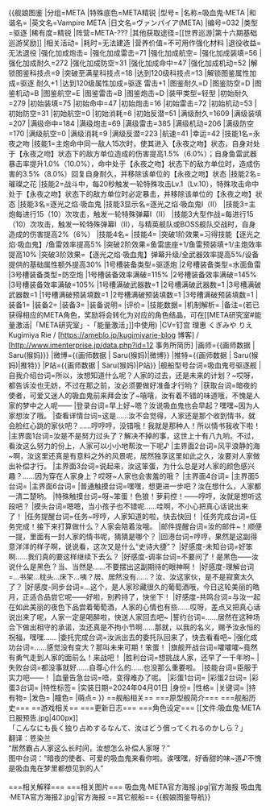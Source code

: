 {{舰娘图鉴
|分组=META
|特殊底色=META精锐
|型号=
|名称=吸血鬼·META
|和谐名=
|英文名=Vampire META
|日文名=ヴァンパイア(META)
|编号=032
|类型=驱逐
|稀有度=精锐
|阵营=META-???
|其他获取途径=[[世界巡游|第十六期基础巡游奖励]]
|相关活动=
|耗时=无法建造
|营养价值=不可用作强化材料
|退役收益=无法退役
|强化加成炮击=
|强化加成雷击=71
|强化加成航空=
|强化加成装填=56
|强化加成耐久=272
|强化加成防空=31
|强化加成命中=47
|强化加成机动=52
|解锁图鉴科技点=9
|突破至满星科技点=18
|达到120级科技点=13
|解锁图鉴属性加成=驱逐 耐久+1
|达到120级属性加成=驱逐 雷击+1
|图鉴耐久=D
|图鉴防空=D
|图鉴机动=B
|图鉴航空=E
|图鉴雷击=B
|图鉴炮击=D
|装甲类型=轻型
|初始耐久=279
|初始装填=75
|初始命中=47
|初始炮击=16
|初始雷击=72
|初始机动=53
|初始防空=31
|初始航空=0
|初始消耗=6
|初始反潜=51
|满级耐久=1609
|满级装填=207
|满级命中=184
|满级炮击=69
|满级雷击=385
|满级机动=206
|满级防空=170
|满级航空=0
|满级消耗=9
|满级反潜=223
|航速=41
|幸运=42
|技能1名=永夜之吻
|技能1=主炮命中同一敌人15次时，使其进入【永夜之吻】状态，自身对处于【永夜之吻】状态下的敌方单位造成的伤害提高1.5%（6.0%）；自身鱼雷武器暴击率提升1.0%（10.0%），命中处于【永夜之吻】状态下的敌方单位时，造成伤害的3.5%（8.0%）回复自身耐久，并移除该单位的【永夜之吻】状态
|技能2名=璀璨之花
|技能2=战斗中，每20秒触发一轮特殊攻击Lv.1（Lv.10），特殊攻击命中处于【永夜之吻】状态下的敌方单位时必定暴击，并移除该单位的【永夜之吻】状态
|技能3名=逐光之焰·吸血鬼
|技能3显示名=逐光之焰·吸血鬼I（II）
|技能3=主炮每进行15（10）次攻击，触发一轮特殊弹幕I（II）
|技能3大型作战=每进行15（10）次攻击，触发一轮特殊弹幕I（II），与精英舰队或BOSS舰队交战时，自身造成的伤害提高2%（6%）
|技能4名=
|技能4=
|突破1阶效果=习得技能【逐光之焰·吸血鬼】/鱼雷效率提高5%
|突破2阶效果=鱼雷底座+1/鱼雷预装填+1/主炮效率提高10%
|突破3阶效果=【逐光之焰·吸血鬼】弹幕升级/全武器效率提高5%/设备提供的基础属性额外提高30%
|1号槽装备类型=驱逐炮
|2号槽装备类型=水面鱼雷
|3号槽装备类型=防空炮
|1号槽装备效率满破=115%
|2号槽装备效率满破=145%
|3号槽装备效率满破=105%
|1号槽满破武器数=1
|2号槽满破武器数=1
|3号槽满破武器数=1
|1号槽满破预装填数=1
|2号槽满破预装填数=1
|3号槽满破预装填数=1
|装备1=
|装备2=
|装备3=
|装备说明=
|评价=
|技能数据=
|机制解析=
|备注=(若已获得相应的META角色，奖励将会转化为对应的角色结晶，可在[[META研究室#能量激活|「META研究室」-「能量激活」]]中使用)
|CV=钉宫 理惠 くぎみや りえ Kugimiya Rie / [https://ameblo.jp/kugimiyarie-blog 博客] / [http://www.imenterprise.jp/data.php?id=12 事务所简历]
|画师={{画师数据 | Saru(猴妈)}}
|微博={{画师数据 | Saru(猴妈)|微博}}
|推特={{画师数据 | Saru(猴妈)|推特}}
|P站={{画师数据 | Saru(猴妈)|P站}}
|舰船型号台词=吸血鬼号驱逐舰
|自我介绍台词=所以，汝想知道什么呢？人家的过去，还是未来的计划？~哎呀，都告诉汝也无妨，不过在那之前，汝必须要做好准备才行哟？
|获取台词=暗夜的使者，可爱又迷人的吸血鬼前来拜会汝了~嘻嘻，汝有着不错的味道哦，不愧是人家的梦中之人呢——
|登录台词=早上好~嗯？汝说吸血鬼也会早起？嘿嘿~因为人家想汝了哦。
|查看详情台词=这是……汝不会觉得，人家还是那个收到情书，就会脸红心跳的家伙吧？……哼哼哼，没错哦！我就是那种人！所以情书我收下啦！
|主界面1台词=汝是不是努力过头了？解决不掉的事，这世上十有八九哟。不过，看汝这么努力的份上，人家可以小小地帮汝一下呢♪
|主界面2台词=风平浪静的海~啊，汝这里还真是有意料之外的风景呢，居然独享这里如此之久，汝要对人家做出补偿才行。
|主界面3台词=说起来，汝这笨蛋，为什么总是对人家的颜色感兴趣？……因为穿在人家身上？哎呀~人家也会害羞的哦？
|主界面4台词=
|主界面5台词=
|主界面6台词=
|普通触摸台词=嘿嘿，想更进一步吧？汝在想什么，人家都一清二楚哟。
|特殊触摸台词=呀~笨蛋！色狼！萝莉控！——哼哼，汝就是想听这段吧？
|摸头台词=嗯嗯，当小孩子也不错呢……哇啊，不小心把真心话说出来了！
|任务提醒台词=任务~哼哼，人家知道的啦，快去快回！
|任务完成台词=任务完成！接下来打算做什么？人家会陪着汝哦。
|邮件提醒台词=汝的邮件~！顺便一提，里面有一封人家的情书呢，猜猜是哪个？
|回港台词=哼哼，果然是这副得意洋洋的样子啊，说说看，这次又是什么“史诗大捷”？
|好感度-未知台词=好笨啊……我们真的要这样继续下去么？
|好感度-调率台词=不要问了！是黑色——汝说什么是黑色？当、当然是……不要摆出这副期待的眼神啊！
|好感度-理解台词=…书架…枕头…床下…咦？居、居然没有……？汝、汝这家伙，是不是寂寞太久了？
|好感度-同步台词=…这个，是人家珍藏很久的葡萄酒哦，今日这轮美丽的皓月，正适合品尝它呢——好啦，别矜持了，快坐下！
|好感度-共鸣台词=与汝一起在如此美丽的夜色下品尝着葡萄酒，人家的心情也有些……哎呀，差点又把真心话说出来了呢，人家一定是喝醉啦，快送人家回去吧~
|誓约台词=……居然在这种场合下做出相守的承诺，汝还真是不拘小节啊……那就，以我的名义，赐予汝永恒的祝福，嘿嘿……
|委托完成台词=汝派出去的委托队回来了，快去看看吧~
|强化成功台词=……感觉没有变大？那叫未来可期！笨蛋！
|旗舰开战台词=嚯嚯嚯~竟然有勇气走到人家的面前么！来战吧！
|胜利台词=想挑战人家，还早了一千年哟~
|失败台词=都没事就好……自尊心什么的……也没那么重要啦。
|技能台词=臣服于实力吧——！
|血量告急台词=唔，变得难办了呢。
|彩蛋1台词=
|彩蛋2台词=
|彩蛋3台词=
|特性标签=
|实装日期=2024年04月01日
|身份=
|性格=
|关键词=
|持有物=
|发色=
|瞳色=
|萌点=
}}
==舰船相关==
===原型舰简介===
===舰船历史===
==游戏相关==
===更新日志===
===角色设定===
[[文件:吸血鬼·META日服预告.jpg|400px]]<br>
「こんなにも長く独り占めするなんて、汝はどう償ってくれるのかしら？」<br>
翻译：苍染兰<br>
“居然霸占人家这么长时间，汝想怎么补偿人家呀？”<br>
图中台词：“暗夜的使者、可爱的吸血鬼来看你啦。诶嘿嘿，好香甜的味~道♪不愧是吸血鬼在梦里都想见到的人”<br><br>
===相关解释===
===相关图片===
<gallery mode="packed" heights="250px">
吸血鬼·META官方海报.jpg|官方海报
吸血鬼·META官方海报2.jpg|官方海报
</gallery>
==其它舰船==
{{舰娘图鉴导航}}